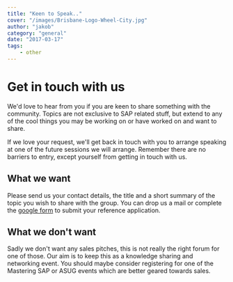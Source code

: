 ```yaml
---
title: "Keen to Speak.."
cover: "/images/Brisbane-Logo-Wheel-City.jpg"
author: "jakob"
category: "general"
date: "2017-03-17"
tags:
    - other
---
```

# Get in touch with us
We'd love to hear from you if you are keen to share something with the community.  Topics are not exclusive to SAP related stuff, but extend to any of the cool things you may be working on or have worked on and want to share.  

If we love your request, we'll get back in touch with you to arrange speaking at one of the future sessions we will arrange.  Remember there are no barriers to entry, except yourself from getting in touch with us.

## What we want

Please send us your contact details, the title and a short summary of the topic you wish to share with the group.  You can drop us a mail or complete the [google form](https://goo.gl/forms/NiQ9uWiXf6B9nBWI2) to submit your reference application. 


## What we don't want

Sadly we don't want any sales pitches, this is not really the right forum for one of those.  Our aim is to keep this as a knowledge sharing and networking event.  You should maybe consider registering for one of the Mastering SAP or ASUG events which are better geared towards sales.    
